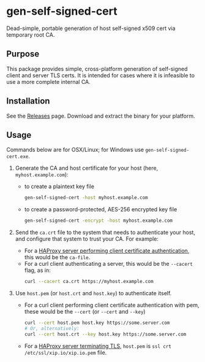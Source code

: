 # gen-self-signed-cert
Dead-simple, portable generation of host self-signed x509 cert via temporary root CA.

## Purpose
This package provides simple, cross-platform generation of self-signed client and server TLS certs. It is intended for cases where it is infeasible to use a more complete internal CA.

## Installation

See the [Releases](https://github.com/paxos-bankchain/gen-self-signed-cert/releases) page. Download and extract the binary for your platform.

## Usage

Commands below are for OSX/Linux; for Windows use `gen-self-signed-cert.exe`.

1. Generate the CA and host certificate for your host (here, `myhost.example.com`):
   - to create a plaintext key file
       ```bash
       gen-self-signed-cert -host myhost.example.com
       ```
   - to create a password-protected, AES-256 encrypted key file
       ```bash
       gen-self-signed-cert -encrypt -host myhost.example.com
       ```
2. Send the `ca.crt` file to the system that needs to authenticate your host, and configure that system to trust your CA. For example:
   - For a [HAProxy server performing client certificate authentication](http://www.loadbalancer.org/blog/client-certificate-authentication-with-haproxy/), this would be the `ca-file`.
   - For a curl client authenticating a server, this would be the `--cacert` flag, as in:
       ```bash
       curl --cacert ca.crt https://myhost.example.com
       ```
3. Use `host.pem` (or `host.crt` and `host.key`) to authenticate itself.

   - For a curl client performing client certificate authentication with pem, these would be the `--cert` (or `--cert` and `--key`)
       ```bash
       curl --cert host.pem host.key https://some.server.com
       # Or, alternatively:
       curl --cert host.crt --key host.key https://some.server.com
       ```
   - For a [HAProxy server terminating TLS](https://serversforhackers.com/c/using-ssl-certificates-with-haproxy), `host.pem` is `ssl crt /etc/ssl/xip.io/xip.io.pem` file.
